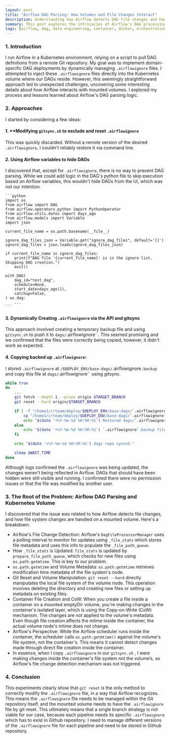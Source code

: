 ```yaml
---
layout: post
title: "Airflow DAG Parsing: How Volumes and File Changes Interact"
description: Understanding how Airflow detects DAG file changes and how it interacts with container volumes
summary: This post explores the intricacies of Airflow's DAG processing mechanism, particularly how it interacts with file changes on mounted volumes in a containerized environment, highlighting the challenges with using dynamic `.airflowignore` files.
tags: [airflow, dag, data engineering, container, docker, orchestration, DevOps]
---
```


### 1. Introduction
I run Airflow in a Kubernetes environment, relying on a script to pull DAG definitions from a remote Git repository. My goal was to implement domain-specific DAG deployments by dynamically managing ``.airflowignore`` files. I attempted to inject these ``.airflowignore`` files directly into the Kubernetes volume where our DAGs reside. However, this seemingly straightforward approach led to unexpected challenges, uncovering some interesting details about how Airflow interacts with mounted volumes. I explored my process and lessons learned about Airflow's DAG parsing logic.

### 2. Approaches
I started by considering a few ideas:

#### 1. **Modifying `gitsync.sh` to exclude and reset ``.airflowignore``
This was quickly discarded. Without a remote version of the desired ``.airflowignore``, I couldn't reliably restore it via command line.

#### 2. Using Airflow variables to hide DAGs
I discovered that, except for ``.airflowignore``, there is no way to prevent DAG parsing. While we could add logic in the DAG's python file to skip execution based on Airflow variables, this wouldn't hide DAGs from the UI, which was not our intention.

    ```python
    import os
    from airflow import DAG
    from airflow.operators.python import PythonOperator
    from airflow.utils.dates import days_ago
    from airflow.models import Variable
    import json

    current_file_name = os.path.basename(__file__)

    ignore_dag_files_json = Variable.get("ignore_dag_files", default='[]')
    ignore_dag_files = json.loads(ignore_dag_files_json)

    if current_file_name in ignore_dag_files:
        print(f"DAG file '{current_file_name}' is in the ignore list. Skipping DAG creation.")
        exit()
        
    with DAG(
        dag_id="test_dag",
        schedule=None,
        start_date=days_ago(1),
        catchup=False,
    ) as dag:
        ...
    ```

#### 3. **Dynamically Creating ``.airflowignore`` via the API and gitsync**
This approach involved creating a temporary backup file and using `gitsync.sh` to push it to `dags/`.airflowignore``. This seemed promising and we confirmed that the files were correctly being copied, however, it didn't work as expected.

#### 4.  **Copying backed up `.airflowignore`:**
I stored ``.airflowignore`` at `/$DEPLOY_ENV/base-dags/`.airflowignore`.backup` and copy this file at `dags/`.airflowignore`` using gitsync.

```bash
while true
do
    ... 
    git fetch --depth 1 --prune origin $TARGET_BRANCH
    git reset --hard origin/$TARGET_BRANCH

    if [ -f "/home1/irteam/deploy/$DEPLOY_ENV/base-dags/`.airflowignore`.backup" ]; then
        cp "/home1/irteam/deploy/$DEPLOY_ENV/base-dags/`.airflowignore`.backup" "$GIT_DAGS_REPO_HOME/dags/`.airflowignore`"
        echo "$(date '+%Y-%m-%d %H:%M:%S') Restored dags/`.airflowignore` from `.airflowignore`.backup"
    else
        echo "$(date '+%Y-%m-%d %H:%M:%S') `.airflowignore`.backup file not found, skipping dags/`.airflowignore` restoration"
    fi

    echo "$(date '+%Y-%m-%d %H:%M:%S') dags repo synced."

    sleep $WAIT_TIME
done
```

Although logs confirmed the `.airflowignore` was being updated, the changes weren't being reflected in Airflow. DAGs that should have been hidden were still visible and running. I confirmed there were no permission issues or that the file was modified by another user.

### 3. The Root of the Problem: Airflow DAG Parsing and Kubernetes Volume
I discovered that the issue was related to how Airflow detects file changes, and how file system changes are handled on a mounted volume. Here's a breakdown:

- Airflow's File Change Detection: Airflow's `DagFileProcessorManager` uses a polling interval to monitor for updates using `_file_stats` which stores file metadata and uses this info to populate the `_file_path_queue`.
- How `_file_stats` is Updated: `file_stats` is updated by `prepare_file_path_queue`, which checks for new files using `os.path.getmtime`. This is key to our problem.
- `os.path.getmtime` and Volume Metadata: `os.path.getmtime` retrieves modification time metadata of the file system's node.
- Git Reset and Volume Manipulation: `git reset --hard` directly manipulates the local file system of the volume node. This operation involves deleting the directory and creating new files or setting up metadata on existing files.
- Container File Creation and CoW: When you create a file inside a container on a mounted emptyDir volume, you're making changes in the container's isolated layer, which is using the Copy-on-Write (CoW) mechanism. The changes are not applied to the volume's metadata. Even though file creation affects the mtime inside the container, the actual volume node's mtime does not change.
- Airflow's Perspective: While the Airflow scheduler runs inside the container, the scheduler calls `os.path.getmtime()` against the volume's file system, not the container's. This means it cannot detect changes made through direct file creation inside the container.
- In essence, when I copy `.airflowignore` in our `gitsync.sh` , I were making changes inside the container's file system not the volume’s, so Airflow's file change detection mechanism was not triggered.

### 4. Conclusion
This experiments clearly show that `git reset` is the only method to correctly modify the `.airflowignore` file, in a way that Airflow recognizes. This means the `.airflowignore` file needs to be managed within the Git repository itself, and the mounted volume needs to have the `.airflowignore` file by git reset.
This ultimately means that a single branch strategy is not viable for our case, because each pipeline needs its specific `.airflowignore` which has to exist in Github repository. I need to manage different versions of the `.airflowignore` file for each pipeline and need to be stored in Github repository.